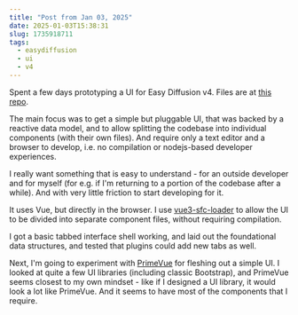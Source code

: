 ```yaml
---
title: "Post from Jan 03, 2025"
date: 2025-01-03T15:38:31
slug: 1735918711
tags:
  - easydiffusion
  - ui
  - v4
---
```

Spent a few days prototyping a UI for Easy Diffusion v4. Files are at [this repo](https://github.com/easydiffusion/files/blob/main/ED4-ui-design/prototype).

The main focus was to get a simple but pluggable UI, that was backed by a reactive data model, and to allow splitting the codebase into individual components (with their own files). And require only a text editor and a browser to develop, i.e. no compilation or nodejs-based developer experiences.

I really want something that is easy to understand - for an outside developer and for myself (for e.g. if I'm returning to a portion of the codebase after a while). And with very little friction to start developing for it.

It uses Vue, but directly in the browser. I use [vue3-sfc-loader](https://github.com/FranckFreiburger/vue3-sfc-loader) to allow the UI to be divided into separate component files, without requiring compilation.

I got a basic tabbed interface shell working, and laid out the foundational data structures, and tested that plugins could add new tabs as well.

Next, I'm going to experiment with [PrimeVue](https://primevue.org/) for fleshing out a simple UI. I looked at quite a few UI libraries (including classic Bootstrap), and PrimeVue seems closest to my own mindset - like if I designed a UI library, it would look a lot like PrimeVue. And it seems to have most of the components that I require.